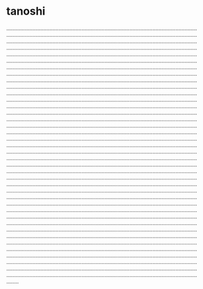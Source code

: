 # tanoshi
............................................................................................................................................................................................................................................................................................................................................................................................................................................................................................................................................................................................................................................................................................................................................................................................................................................................................................................................................................................................................................................................................................................................................................................................................................................................................................................................................................................................................................................................................................................................................................................................................................................................................................................................................................................................................................................................................................................................................................................................................................................................................................................................................................................................................................................................................................................................................................................................................................................................................................................................................................................................................................................................................................................................................................................................................................................................................................................................................................................................................................................................................................................................................................................................................................................................................................................................................................................................................................................................................................................................................................................................................................................................................................................................................................................................................................................................................................................................................................................................................................................................................................................................................................................................................................................................................................................................................................................................................................................................................................................................................................................................................................................................................................................................................................................................................................................................................................................................................................................................................................................